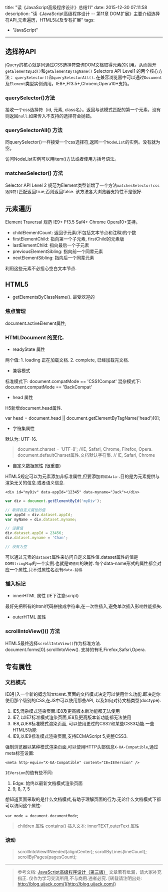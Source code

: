 title: "读《JavaScript高级程序设计》总结11"
date: 2015-12-30 07:11:58
description: "读《JavaScript高级程序设计 -- 第11章 DOM扩展》主要介绍选择符API,元素遍历，HTML5以及专有扩展"
tags:
- "JavaScript"
---

## 选择符API

jQuery的核心就是同通过CSS选择符查询DOM文档取得元素的引用。从而抛开`getElementById()`和`getElementByTagName()`
Selectors API Level1 的两个核心方法： `querySelector()`和`querySelectorAll()`.
在兼容浏览器中可以通过`Document`及`Element`类型实例调用。IE8+,Ff3.5+,Chroem,Opera10+支持。

### querySelector()方法

接收一个css选择符（id, 元素, class名）。返回与该模式匹配的第一个元素，没有则返回`null`.如果传入不支持的选择符会抛错。

### querySelectorAll() 方法

同querySelector()一样接受一个css选择符,返回一个`NodeList`的实例。没有就为空。

访问NodeList实例可以用item()方法或者使用方括号语法。

### matchesSelector() 方法

Selector API Level 2 规范为Element类型新增了一个方法`matchesSelector(css选择符)`匹配返回true,否则返回false.
该方法各大浏览器支持性不是很好.

## 元素遍历

Element Traversal 规范 IE9+ Ff3.5 Saf4+ Chrome Opera10+支持。

- childElementCount: 返回子元素(不包括文本节点和注释)的个数
- firstElementChild: 指向第一个子元素, firstChild的元素版
- lastElementChild: 指向最后一个子元素
- previousElementSibling: 指向前一个同辈元素
- nextElementSibling: 指向后一个同辈元素

利用这些元素不必担心空白文本节点.

## HTML5

- getElementsByClassName(). 最受欢迎的

### 焦点管理

document.activeElement属性;

### HTMLDocument 的变化.

- readyState 属性

两个值: 1. loading 正在加载文档. 2. complete, 已经加载完文档.

- 兼容模式

标准模式下: document.compatMode == 'CSS1Compat'
混杂模式下: document.compatMode == 'BackCompat'

- head 属性

H5新增document.head属性.

var head = document.head || document.getElementByTagName('head')[0];

- 字符集属性

默认为: UTF-16.
> document.charset = 'UTF-8'; //IE, Safari, Chrome, Firefox, Opera.
> document.defaultCharset属性.文档默认字符集. // IE, Safari, Chrome

- 自定义数据属性 (很重要)

HTML5规定可以为元素添加非标准属性,但要添加`前缀data-`.目的是为元素提供与渲染无关的信息.或者语义信息.

```plain
<div id="myDiv" data-appId="12345" data-myname="Jack"></div>
```

```js
var div = document.getElementById('myDiv');

// 取得自定义属性的值
var appId = div.dataset.appId;
var myName = div.dataset.myname;

// 设置值
div.dataset.appId = 23456;
div.dataset.myname = 'Chan';

// 没有为空
```
可以通过元素的`dataset`属性来访问自定义属性值.dataset属性的值是`DOMStringMap`的一个实例.也就是`键值对`的映射.
每个data-name形式的属性都会对应一个属性,只不过属性名没有`data-前缀`.

### 插入标记

- innerHTML 属性 (IE下注意script)

最好先把所有的html代码拼接成字符串,在一次性插入,避免单次插入影响性能损失.

- outerHTML 属性

### scrollIntoView()() 方法

HTML5最终选择`scrollIntoView()`作为标准方法. document.forms[0].scrollIntoView(). 支持的有IE,Firefox,Safsri,Opera.

## 专有属性

### 文档模式

IE8引入一个新的概念叫`文档模式`.页面的文档模式决定可以使用什么功能.即决定你使用那个级别的CSS,在JS中可以使用那些API,
以及如何对待文档类型(doctype).
1. IE5,混杂模式渲染页面.IE8及更高版本新功能都无法使用
2. IE7, 以IE7标准模式渲染页面,IE8及更高版本新功能都无法使用
3. IE8,以IE8标准模式渲染页面, 可以使用更过的CSS2和某些CSS3功能.一些HTML5功能
4. IE9,以IE9标准模式渲染页面,支持ECMAScript 5,完整CSS3.

强制浏览器以某种模式渲染页面,可以使用HTTP头部信息`X-UA-Compatible`,通过meta标签设置:

```plain
<meta http-equiv="X-UA-Compatible" content="IE=IEVersion" />
```

`IEVersion`的值有些不同:
1. Edge: 始终以最新文档模式渲染页面
2. 9, 8, 7, 5

想知道页面采取的是什么文档模式,有助于理解页面的行为.无论什么文档模式下都可以访问这个属性:

`var mode = document.documentMode`;

> children 属性
> contains()
> 插入文本: innerTEXT,outerText 属性

### 滚动

> scrollIntoViewIfNeeded(alignCenter);
> scrollByLines(lineCount);
> scrollByPages(pagesCount);



-----------------------

> 参考文档: [JavaScript高级程序设计（第三版）](http://www.ituring.com.cn/book/946)
> 文章若有纰漏，请大家补充指正.
> 仅作为学习交流所用,不与商用.违者必究.
> [转载请注明出处: http://blog.uijack.com/](http://blog.uijack.com/)
